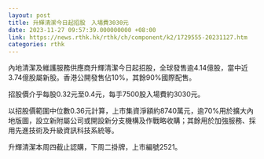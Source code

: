 ```yaml
---
layout: post
title: 升輝清潔今日起招股　入場費3030元
date: 2023-11-27 09:57:39.000000000 +08:00
link: https://news.rthk.hk/rthk/ch/component/k2/1729555-20231127.htm
categories: rthk
---
```


內地清潔及維護服務供應商升輝清潔今日起招股，全球發售逾4.14億股，當中近3.74億股屬新股。香港公開發售佔10%，其餘90%國際配售。

招股價介乎每股0.32元至0.4元，每手7500股入場費約3030元。

以招股價範圍中位數0.36元計算，上市集資淨額約8740萬元，逾70%用於擴大內地版圖，設立新附屬公司或開設新分支機構及作戰略收購；其餘用於加強服務、採用先進技術及升級資訊科技系統等。

升輝清潔本周四截止認購，下周二掛牌，上市編號2521。
